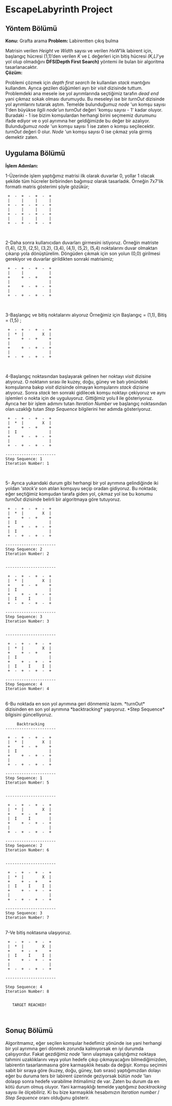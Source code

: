 
EscapeLabyrinth Project
===================


Yöntem Bölümü
-------------

**Konu:** Grafta arama 
**Problem:** Labirentten çıkış bulma

Matrisin verilen *Height* ve *Width* sayısı ve verilen *HxW*’lik labirent için, başlangıç hücresi (1,1)’den verilen *K* ve *L* değerleri için bitiş hücresi *(K,L)*’ye yol olup olmadığını **DFS(Depth First Search)** yöntemi ile bulan bir algoritma tasarlanacaktır.
<br/>
**Çözüm:**

Problemi çözmek için *depth first search* ile kullanılan *stack* mantığını kullandım. Ayrıca gezilen düğümleri ayrı bir *visit* dizisinde tuttum. Problemdeki ana mesele ise yol ayrımlarında seçtiğimiz tarafın *dead end* yani çıkmaz sokak olması durumuydu. Bu meseleyi ise bir *turnOut* dizisinde yol ayrımlarını tutarak aştım. Temelde bulunduğumuz *node* 'un komşu sayısı 1'den büyükse ilgili *node'un* *turnOut* değeri 'komşu sayısı - 1'  kadar oluyor. Buradaki - 1 ise bizim komşulardan herhangi birini seçmemiz durumunu ifade ediyor ve o yol ayrımına her geldiğimizde bu değer bir azalıyor. Bulunduğumuz *node* 'un komşu sayısı 1 ise zaten o komşu seçilecektir. *turnOut* değeri 0 olur. *Node* 'un komşu sayısı 0 ise çıkmaz yola girmiş demektir zaten. 
<br/>

Uygulama Bölümü
-------------

**İşlem Adımları:**

1-Üzerinde işlem yaptığımız matrisi ilk olarak duvarlar 0, yollar 1 olacak şekilde tüm hücreler birbirinden bağımsız olarak tasarladık. Örneğin 7x7'lik formatlı matris gösterimi şöyle gözükür;

     +  -  +  -  +  -  + 
     |     |     |     | 
     +  -  +  -  +  -  + 
     |     |     |     | 
     +  -  +  -  +  -  + 
     |     |     |     | 
     +  -  +  -  +  -  + 

<br/>

2-Daha sonra kullanıcıdan duvarları girmesini istiyoruz. Örneğin matriste (1,4), (2,1), (2,5), (3,2), (3,4), (4,1), (5,2), (5,4) noktalarını duvar olmaktan çıkarıp yola dönüştürelim. Döngüden çıkmak için son yolun (0,0) girilmesi gerekiyor ve duvarlar girildikten sonraki matrisimiz;

     +  -  +  -  +  -  + 
     |     |           | 
     +     +  -  +     + 
     |                 | 
     +     +  -  +  -  + 
     |                 | 
     +  -  +  -  +  -  + 

<br/>

3-Başlangıç ve bitiş noktalarını alıyoruz Örneğimiz için Başlangıç = (1,1), Bitiş = (1,5) ;

     +  -  +  -  +  -  + 
     |  *  |        X  | 
     +     +  -  +     + 
     |                 | 
     +     +  -  +  -  + 
     |                 | 
     +  -  +  -  +  -  + 
<br/>


4-Başlangıç noktasından  başlayarak gelinen her noktayı *visit* dizisine atıyoruz. O noktanın sırası ile kuzey, doğu, güney ve batı yönündeki komşularına bakıp *visit* dizisinde olmayan komşularını *stack*  dizisine atıyoruz.  Sonra *stack* ten sonraki gidilecek komşu noktayı çekiyoruz ve aynı işlemleri o nokta için de uyguluyoruz. Gittiğimiz yolu  **I** ile gösteriyoruz. Ayrıca her bir işlem adımını tutan *Iteration Number* ve başlangıç noktasından olan uzaklığı tutan *Step Sequence* bilgilerini her adımda gösteriyoruz.  


     +  -  +  -  +  -  + 
     |  *  |        X  | 
     +     +  -  +     + 
     |  I              | 
     +     +  -  +  -  + 
     |                 | 
     +  -  +  -  +  -  + 
    
    ----------------------
    Step Sequence: 1
    Iteration Number: 1
   <br/>

    
 5- Ayrıca yukarıdaki durum gibi herhangi bir yol ayrımına gelindiğinde iki yoldan *'stack'e* son atılan komşuyu seçip oradan gidiyoruz. Bu noktada; eğer seçtiğimiz komşudan tarafa giden yol, çıkmaz yol ise bu konumu *turnOut* dizisinde belirli bir algoritmaya göre tutuyoruz.
    
     +  -  +  -  +  -  + 
     |  *  |        X  | 
     +     +  -  +     + 
     |  I              | 
     +     +  -  +  -  + 
     |  I              | 
     +  -  +  -  +  -  + 
    
    ----------------------
    Step Sequence: 2
    Iteration Number: 2
    
    
    ----------------------
    
     +  -  +  -  +  -  + 
     |  *  |        X  | 
     +     +  -  +     + 
     |  I              | 
     +     +  -  +  -  + 
     |  I     I        | 
     +  -  +  -  +  -  + 
    
    ----------------------
    Step Sequence: 3
    Iteration Number: 3
    
    
    ----------------------
    
     +  -  +  -  +  -  + 
     |  *  |        X  | 
     +     +  -  +     + 
     |  I              | 
     +     +  -  +  -  + 
     |  I     I     I  | 
     +  -  +  -  +  -  + 
    
    ----------------------
    Step Sequence: 4
    Iteration Number: 4
    
   <br/>
6-Bu noktada en son yol ayrımına geri dönmemiz lazım. *turnOut* dizisinden en son yol ayrımına *backtracking* yapıyoruz. *Step Sequence* bilgisini güncelliyoruz.
   
         Backtracking    
    ----------------------
    
     +  -  +  -  +  -  + 
     |  *  |        X  | 
     +     +  -  +     + 
     |  I              | 
     +     +  -  +  -  + 
     |                 | 
     +  -  +  -  +  -  + 
    
    ----------------------
    Step Sequence: 1
    Iteration Number: 5
    
    
    ----------------------
    
     +  -  +  -  +  -  + 
     |  *  |        X  | 
     +     +  -  +     + 
     |  I     I        | 
     +     +  -  +  -  + 
     |                 | 
     +  -  +  -  +  -  + 
    
    ----------------------
    Step Sequence: 2
    Iteration Number: 6
    
    
    ----------------------
    
     +  -  +  -  +  -  + 
     |  *  |        X  | 
     +     +  -  +     + 
     |  I     I     I  | 
     +     +  -  +  -  + 
     |                 | 
     +  -  +  -  +  -  + 
    
    ----------------------
    Step Sequence: 3
    Iteration Number: 7
    
 <br/>
7-Ve bitiş noktasına ulaşıyoruz.
    
     +  -  +  -  +  -  + 
     |  *  |        X  | 
     +     +  -  +     + 
     |  I     I     I  | 
     +     +  -  +  -  + 
     |                 | 
     +  -  +  -  +  -  + 
    
    ----------------------
    
    Step Sequence: 4
    Iteration Number: 8
    
                         
       TARGET REACHED!   


 
<br/>



Sonuç Bölümü
-------------

Algoritmamız, eğer seçilen komşular hedefimiz yönünde ise yani herhangi bir yol ayrımına geri dönmek zorunda kalmıyorsak en iyi durumda çalışıyordur. Fakat gezdiğimiz *node* 'ların ulaşmaya çalıştığımız noktaya tahmini uzaklıklarını veya yolun hedefe çıkıp çıkmayacağını bilmediğimizden, labirentin tasarlanmasına göre karmaşıklık hesabı da değişir. Komşu seçimini sabit bir sıraya göre (kuzey, doğu, güney, batı sırası) yaptığımızdan dolayı eğer bu duruma ters bir labirent üzerinde geziyorsak bütün *node* 'ları dolaşıp sonra hedefe varabilme ihtimalimiz de var. Zaten bu durum da en kötü durum olmuş oluyor. Yani karmaşıklığı temelde yaptığımız *backtracking* sayısı ile ölçebiliriz. Ki bu bize karmaşıklık hesabımızın *Iteration number* / *Step Sequence* oranı olduğunu gösterir.
    
    

                         
